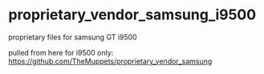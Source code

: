 # proprietary_vendor_samsung_i9500
proprietary files for samsung GT i9500

pulled from here for i9500 only:
  https://github.com/TheMuppets/proprietary_vendor_samsung



